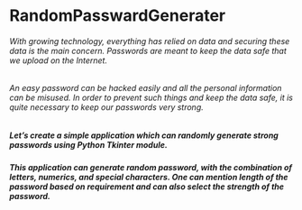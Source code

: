 # RandomPasswardGenerater
###### With growing technology, everything has relied on data and securing these data is the main concern. Passwords are meant to keep the data safe that we upload on the Internet. 
###### An easy password can be hacked easily and all the personal information can be misused. In order to prevent such things and keep the data safe, it is quite necessary to keep our   passwords very strong.
##### Let’s create a simple application which can randomly generate strong passwords using Python Tkinter module.
##### This application can generate random password, with the combination of letters, numerics, and special characters. One can mention length of the password based on requirement and   can also select the strength of the password.
